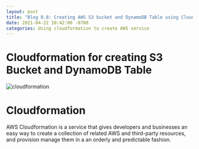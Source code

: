 ```yaml
---
layout: post
title: "Blog 0.8: Creating AWS S3 bucket and DynamoDB Table using CloudFormation"
date: 2021-04-22 10:42:00 -0700
categories: Using cloudformation to create AWS service
---
```


# Cloudformation for creating S3 Bucket and DynamoDB Table
![cloudformation](/assets/images/spring_21/blog_8/cloudformation.png)

# Cloudformation

AWS Cloudformation is a service that gives developers and businesses an easy way to create a collection of related
AWS and third-party resources, and provision manage them in a an orderly and predictable fashion.


